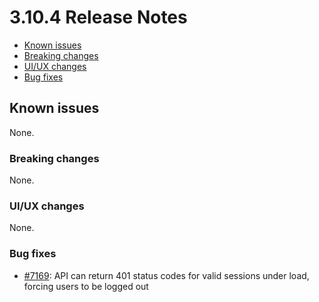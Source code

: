 # 3.10.4 Release Notes

- [Known issues](#known-issues)
- [Breaking changes](#breaking-changes)
- [UI/UX changes](#uiux-changes)
- [Bug fixes](#bug-fixes)

## Known issues

None.

### Breaking changes

None.

### UI/UX changes

None.

### Bug fixes

- [#7169](https://github.com/medic/cht-core/issues/7169): API can return 401 status codes for valid sessions under load, forcing users to be logged out
